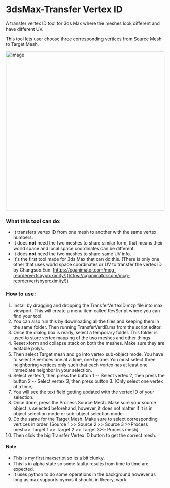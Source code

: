 # 3dsMax-Transfer Vertex ID

A transfer vertex ID tool for 3ds Max where the meshes look different and have different UV.

This tool lets user choose three corresponding vertices from Source Mesh to Target Mesh.

<img width="500" alt="image" src="https://github.com/revoconner/3dsMax-TransferVertexID/assets/88772846/bfa41c30-3f7c-45e1-8dcb-aa95e4da681d">


### What this tool can do:

* It transfers vertex ID from one mesh to another with the same vertex numbers.
* It does **not** need the two meshes to share similar form, that means their world space and local space coordinates can be different.
* It does **not** need the two meshes to share same UV info.
* It's the first tool made for 3ds Max that can do this.  (There is only one other that uses world space coordinates or UV to transfer the vertex ID by Changsoo Eun. [https://cganimator.com/mcg-reordervertsbyproximity/](https://cganimator.com/mcg-reordervertsbyproximity/))

### How to use:

1. Install by dragging and dropping the TransferVertexID.mzp file into max viewport. This will create a menu item called RevScript where you can find your tool.
2. You can also run this by downloading all the files and keeping them in the same folder. Then running TransferVertID.ms from the script editor.
3. Once the dialog box is ready, select a temporary folder. This folder is used to store vertex mapping of the two meshes and other things.
4. Reset xform and collapse stack on both the meshes. Make sure they are editable polys.
5. Then select Target mesh and go into vertex sub-object mode. You have to select 3 vertices one at a time, one by one. You must select three neighboring vertices only such that each vertex has at least one immediate neighbor in your selection.
6. Select vertex 1, then press the button 1 -- Select vertex 2, then press the button 2 -- Select vertex 3, then press button 3. [Only select one vertex at a time]
7. You will see the text field getting updated with the vertex ID of your selection.
8. Once done, press the Process Source Mesh. Make sure your source object is selected beforehand, however, it does not matter if it is in object selection mode or sub-object selection mode.
9. Do the same for the Target Mesh. Make sure to select corresponding vertices in order. [Source 1 >> Source 2 >> Source 3 >>Process mesh>> Target 1 >> Target 2 >> Target 3>> Process mesh]
10. Then click the big Transfer Vertex ID button to get the correct mesh.


#### Note

* This is my first maxscript so its a bit clunky.
* This is in alpha state so some faulty results from time to time are expected.
* It uses python to do some operations in the background however as long as max supports pymxs it should, in theory, work.
